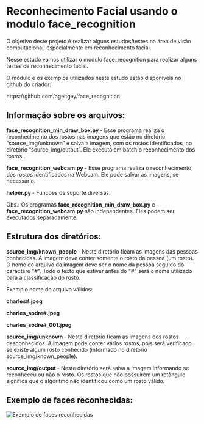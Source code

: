﻿# Reconhecimento Facial usando o modulo face_recognition

<p> O objetivo deste projeto é realizar alguns estudos/testes na área de visão computacional, especialmente em reconhecimento facial. </p>

<p> Nesse estudo vamos utilizar o modulo face_recognition para realizar alguns testes de reconhecimento facial.</p>

<p> O módulo e os exemplos utilizados neste estudo estão disponíveis no github do criador: </p>

<p> https://github.com/ageitgey/face_recognition</p>

## Informação sobre os arquivos:

<p> <b>face_recognition_min_draw_box.py </b> -  Esse programa realiza o reconhecimento dos rostos nas imagens que estão no diretório  “source_img/unknown” e salva a imagem, com os rostos identificados, no diretório “source_img/output”. Ele executa em batch o reconhecimento dos rostos . </p>

<p>  <b>face_recognition_webcam.py </b> - Esse programa realiza o reconhecimento dos rostos identificados na Webcam. Ele pode salvar as imagens, se necessário.</p>

<p>  <b>helper.py </b> - Funções de suporte diversas.</p>

<p> Obs.: Os programas  <b>face_recognition_min_draw_box.py</b>  e  <b>face_recognition_webcam.py</b>  são independentes. Eles podem ser executados separadamente. </p>

## Estrutura dos diretórios:

<p> <b>source_img/known_people </b>- Neste diretório ficam as imagens das pessoas conhecidas. A imagem deve conter somente o rosto da pessoa (um rosto). O nome do arquivo da imagem deve ser o nome da pessoa seguido do caractere "#". Todo o texto que estiver antes do "#" será o nome utilizado para a classificação do rosto.</p>
<p> Exemplo nome do arquivo válidos: </p>
	<p> <b>charles#.jpeg</b></p>
	<p> <b>charles_sodre#.jpeg</b></p>
	<p> <b>charles_sodre#_001.jpeg</b></p>



<p> <b>source_img/unknown </b>- Neste diretório ficam as imagens dos rostos desconhecidos. A imagem pode conter vários rostos, pois será verificado se existe algum rosto conhecido (informado no diretório source_img/known_people).</p>


<p> <b>source_img/output </b>- Neste diretório será salva a imagem informando se reconheceu ou não o rosto. Os rostos que não possuírem um retângulo significa que o algoritmo não identificou como um rosto válido.</p>

## Exemplo de faces reconhecidas:

![Exemplo de faces reconhecidas](exemplo.gif)



